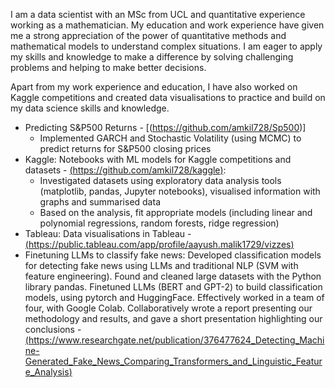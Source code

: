 I am a data scientist with an MSc from UCL and quantitative experience working as a mathematician. My education and work experience have given me a strong appreciation of the power of quantitative methods and mathematical models to understand complex situations. I am eager to apply my skills and knowledge to make a difference by solving challenging problems and helping to make better decisions.

Apart from my work experience and education, I have also worked on Kaggle competitions and created data visualisations to practice and build on my data science skills and knowledge.

* Predicting S&P500 Returns - [(https://github.com/amkil728/Sp500)]
  - Implemented GARCH and Stochastic Volatility (using MCMC) to predict returns for S&P500 closing prices
* Kaggle: Notebooks with ML models for Kaggle competitions and datasets - [(https://github.com/amkil728/kaggle)](https://github.com/amkil728/kaggle):
  - Investigated datasets using exploratory data analysis tools (matplotlib, pandas, Jupyter notebooks), visualised information with graphs and summarised data
  - Based on the analysis, fit appropriate models (including linear and polynomial regressions, random forests, ridge regression)
* Tableau: Data visualisations in Tableau - [(https://public.tableau.com/app/profile/aayush.malik1729/vizzes)](https://public.tableau.com/app/profile/aayush.malik1729/vizzes)
* Finetuning LLMs to classify fake news: Developed classification models for detecting fake news using LLMs and traditional NLP (SVM with feature engineering). Found and cleaned large datasets with the Python library pandas. Finetuned LLMs (BERT and GPT-2) to build classification models, using pytorch and HuggingFace. Effectively worked in a team of four, with Google Colab. Collaboratively wrote a report presenting our methodology and results, and gave a short presentation highlighting our conclusions - [(https://www.researchgate.net/publication/376477624_Detecting_Machine-Generated_Fake_News_Comparing_Transformers_and_Linguistic_Feature_Analysis)](https://www.researchgate.net/publication/376477624_Detecting_Machine-Generated_Fake_News_Comparing_Transformers_and_Linguistic_Feature_Analysis)

